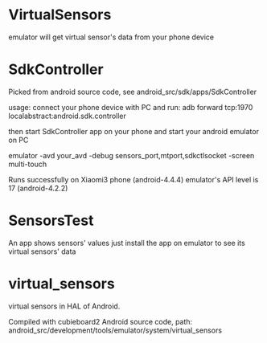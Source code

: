 VirtualSensors
==============
emulator will get virtual sensor's data from your phone device

SdkController
==============
Picked from android source code,
see android_src/sdk/apps/SdkController

usage:
connect your phone device with PC and run:
adb forward tcp:1970 localabstract:android.sdk.controller

then start SdkController app on your phone
and start your android emulator on PC

emulator -avd your_avd -debug sensors_port,mtport,sdkctlsocket -screen multi-touch


Runs successfully on Xiaomi3 phone (android-4.4.4)
emulator's API level is 17 (android-4.2.2)



SensorsTest
==============
An app shows sensors' values
just install the app on emulator to see its virtual sensors' data



virtual_sensors
==============
virtual sensors in HAL of Android.

Compiled with cubieboard2 Android source code,
path: android_src/development/tools/emulator/system/virtual_sensors

